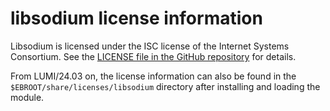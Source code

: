 # libsodium license information

Libsodium is licensed under the ISC license of the Internet Systems Consortium. See the
[LICENSE file in the GitHub repository](https://github.com/jedisct1/libsodium/blob/master/LICENSE)
for details.

From LUMI/24.03 on, the license information can also be found in the
`$EBROOT/share/licenses/libsodium` directory after installing and loading the module.
